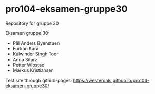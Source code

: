 # pro104-eksamen-gruppe30
Repository for gruppe 30

Eksamen gruppe 30:
* Pål Anders Byenstuen
* Furkan Kara
* Kulwinder Singh Toor
* Anna Sitarz
* Petter Wibstad
* Markus Kristiansen

Test site through github-pages: https://westerdals.github.io/pro104-eksamen-gruppe30/

